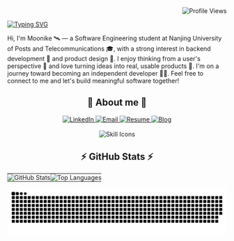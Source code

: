 <div align="right">
  <img src="https://komarev.com/ghpvc/?username=Moonike1217&color=blueviolet&style=for-the-badge&label=Profile+Views" alt="Profile Views"/>
</div>

<a href="https://git.io/typing-svg"><img src="https://readme-typing-svg.herokuapp.com?font=Fira+Code&weight=600&size=30&pause=1000&color=F79BD3&center=true&width=1000&lines=Hi%2C+I'm+Moonike!" alt="Typing SVG" /></a>

<p align="left">
Hi, I'm Moonike 🛰️ — a Software Engineering student at Nanjing University of Posts and Telecommunications 🎓, with a strong interest in backend development 🧩 and product design 🎨. I enjoy thinking from a user's perspective 🧠 and love turning ideas into real, usable products 🚀. I'm on a journey toward becoming an independent developer 🧑‍💼. Feel free to connect to me and let's  build meaningful software together!
</p>

<div align="center">
  <h2>🔗 About me 🔗</h2>
  <a href="https://www.linkedin.com/in/琳-孙-6a6a96369/" target="_blank">
    <img src="https://img.shields.io/badge/LinkedIn-0077B5?style=for-the-badge&logo=linkedin&logoColor=white" alt="LinkedIn"/>
  </a>
  <a href="mailto:moonike17@outlook.com">
    <img src="https://img.shields.io/badge/Email-%20moonike17@outlook.com-blue?style=for-the-badge&logoColor=white" alt="Email"/>
  </a>
  <a href="https://resume.moonike.cloud" target="_blank">
    <img src="https://img.shields.io/badge/Resume-4285F4?style=for-the-badge&logo=googledocs&logoColor=white" alt="Resume"/>
  </a>
  <a href="https:/moonike.cloud" target="_blank">
    <img src="https://img.shields.io/badge/Blog-FF5722?style=for-the-badge&logo=blogger&logoColor=white" alt="Blog"/>
  </a>
</div>

<br>

<div align="center">
  <img src="https://skillicons.dev/icons?i=java,spring,kafka,nodejs,express,mysql,postgresql,redis,docker,git,react,js,ts,vercel,figma" alt="Skill Icons" />
</div>

<h2 align="center">⚡ GitHub Stats ⚡</h2>

<table align="center" style="border: none; border-collapse: collapse;">
  <tr>
    <td align="center" style="border: none; padding: 0;">
      <img
        src="https://github-readme-stats.vercel.app/api?username=Moonike1217&show_icons=true&theme=tokyonight"
        alt="GitHub Stats"
        height="180"
      />
    </td>
    <td align="center" style="border: none; padding: 0;">
      <img
        src="https://github-readme-stats.vercel.app/api/top-langs/?username=Moonike1217&layout=compact&theme=tokyonight"
        alt="Top Languages"
        height="180"
      />
    </td>
  </tr>
</table>


<div align="center">
  <img src="snake-dark.svg" alt="Snake animation" />
</div>




